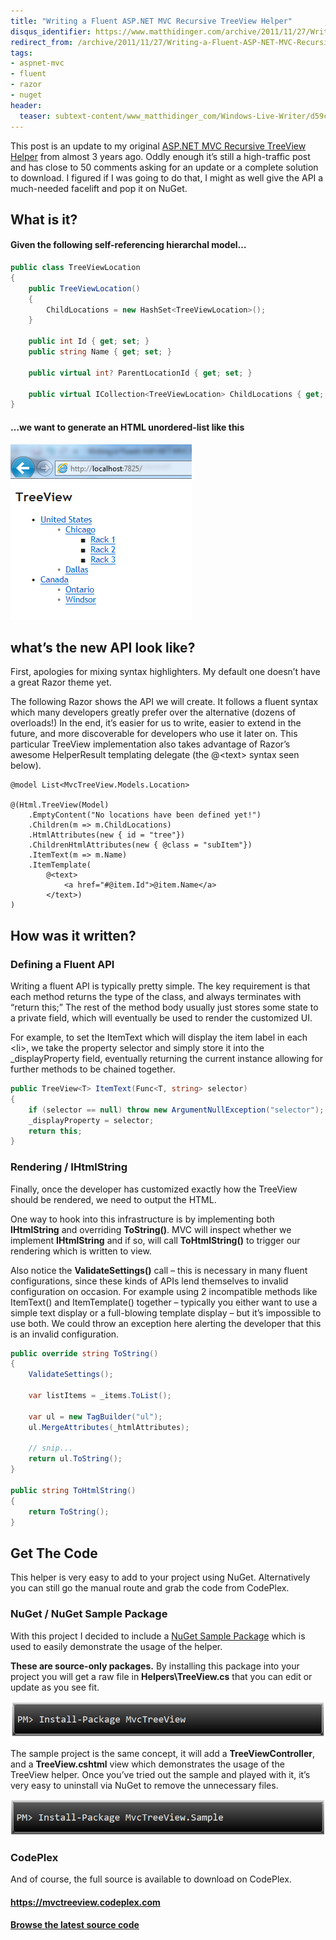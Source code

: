 ```yaml
---
title: "Writing a Fluent ASP.NET MVC Recursive TreeView Helper"
disqus_identifier: https://www.matthidinger.com/archive/2011/11/27/Writing-a-Fluent-ASP-NET-MVC-Recursive-TreeView-Helper.aspx
redirect_from: /archive/2011/11/27/Writing-a-Fluent-ASP-NET-MVC-Recursive-TreeView-Helper.aspx/
tags: 
- aspnet-mvc
- fluent
- razor
- nuget
header:
  teaser: subtext-content/www_matthidinger_com/Windows-Live-Writer/d59c757b9eff_CC0C/image_thumb_3.png
---
```

This post is an update to my original [ASP.NET MVC Recursive TreeView Helper](https://www.matthidinger.com/archive/2009/02/08/asp.net-mvc-recursive-treeview-helper.aspx "https://www.matthidinger.com/archive/2009/02/08/asp.net-mvc-recursive-treeview-helper.aspx") from almost 3 years ago. Oddly enough it’s still a high-traffic post and has close to 50 comments asking for an update or a complete solution to download. I figured if I was going to do that, I might as well give the API a much-needed facelift and pop it on NuGet.

What is it?
-----------

#### Given the following self-referencing hierarchal model…

```csharp
public class TreeViewLocation
{
    public TreeViewLocation()
    {
        ChildLocations = new HashSet<TreeViewLocation>();
    }

    public int Id { get; set; }
    public string Name { get; set; }

    public virtual int? ParentLocationId { get; set; }
        
    public virtual ICollection<TreeViewLocation> ChildLocations { get; set; }
}
```

#### …we want to generate an HTML unordered-list like this

![](/images/subtext-content/www_matthidinger_com/Windows-Live-Writer/d59c757b9eff_CC0C/image_thumb_3.png)


what’s the new API look like?
-----------------------------

First, apologies for mixing syntax highlighters. My default one doesn’t have a great Razor theme yet.

The following Razor shows the API we will create. It follows a fluent syntax which many developers greatly prefer over the alternative (dozens of overloads!) In the end, it’s easier for us to write, easier to extend in the future, and more discoverable for developers who use it later on. This particular TreeView implementation also takes advantage of Razor’s awesome HelperResult templating delegate (the @&lt;text&gt; syntax seen below).

``` code
@model List<MvcTreeView.Models.Location>

@(Html.TreeView(Model)
    .EmptyContent("No locations have been defined yet!")    
    .Children(m => m.ChildLocations)
    .HtmlAttributes(new { id = "tree"})
    .ChildrenHtmlAttributes(new { @class = "subItem"})
    .ItemText(m => m.Name)
    .ItemTemplate(
        @<text>
            <a href="#@item.Id">@item.Name</a>
        </text>)
)
```

How was it written?
-------------------

### Defining a Fluent API

Writing a fluent API is typically pretty simple. The key requirement is that each method returns the type of the class, and always terminates with “return this;” The rest of the method body usually just stores some state to a private field, which will eventually be used to render the customized UI.

For example, to set the ItemText which will display the item label in each &lt;li&gt;, we take the property selector and simply store it into the \_displayProperty field, eventually returning the current instance allowing for further methods to be chained together.

```csharp
public TreeView<T> ItemText(Func<T, string> selector)
{
    if (selector == null) throw new ArgumentNullException("selector");
    _displayProperty = selector;
    return this;
}
```

### Rendering / IHtmlString

Finally, once the developer has customized exactly how the TreeView should be rendered, we need to output the HTML.

One way to hook into this infrastructure is by implementing both **IHtmlString** and overriding **ToString()**. MVC will inspect whether we implement **IHtmlString** and if so, will call **ToHtmlString()** to trigger our rendering which is written to view.

Also notice the **ValidateSettings()** call – this is necessary in many fluent configurations, since these kinds of APIs lend themselves to invalid configuration on occasion. For example using 2 incompatible methods like ItemText() and ItemTemplate() together – typically you either want to use a simple text display or a full-blowing template display – but it’s impossible to use both. We could throw an exception here alerting the developer that this is an invalid configuration.

```csharp
public override string ToString()
{
    ValidateSettings();

    var listItems = _items.ToList();

    var ul = new TagBuilder("ul");
    ul.MergeAttributes(_htmlAttributes);

    // snip...
    return ul.ToString();
}

public string ToHtmlString()
{
    return ToString();
}
```

Get The Code
------------

This helper is very easy to add to your project using NuGet. Alternatively you can still go the manual route and grab the code from CodePlex.

### NuGet / NuGet Sample Package

With this project I decided to include a [NuGet Sample Package](https://blog.davidebbo.com/2011/03/take-nuget-to-next-level-with-sample.html) which is used to easily demonstrate the usage of the helper.

**These are source-only packages.** By installing this package into your project you will get a raw file in **Helpers\\TreeView.cs** that you can edit or update as you see fit.

![](/images/subtext-content/www_matthidinger_com/Windows-Live-Writer/d59c757b9eff_CC0C/image_thumb_4.png)


The sample project is the same concept, it will add a **TreeViewController**, and a **TreeView.cshtml** view which demonstrates the usage of the TreeView helper. Once you’ve tried out the sample and played with it, it’s very easy to uninstall via NuGet to remove the unnecessary files.

![](/images/subtext-content/www_matthidinger_com/Windows-Live-Writer/d59c757b9eff_CC0C/image_thumb.png)


### CodePlex

And of course, the full source is available to download on CodePlex.

#### <https://mvctreeview.codeplex.com>

#### [Browse the latest source code](https://mvctreeview.codeplex.com/SourceControl/BrowseLatest)

 

